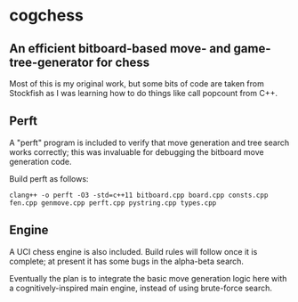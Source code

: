 # cogchess
## An efficient bitboard-based move- and game-tree-generator for chess

Most of this is my original work, but some bits of code are taken from Stockfish as I was learning how to do things like call popcount from C++.

## Perft
A "perft" program is included to verify that move generation and tree search works correctly; this was invaluable for debugging the bitboard move generation code.

Build perft as follows:

    clang++ -o perft -O3 -std=c++11 bitboard.cpp board.cpp consts.cpp fen.cpp genmove.cpp perft.cpp pystring.cpp types.cpp 

## Engine
A UCI chess engine is also included. Build rules will follow once it is complete; at present it has some bugs in the alpha-beta search.

Eventually the plan is to integrate the basic move generation logic here with a cognitively-inspired main engine, instead of using brute-force search. 
